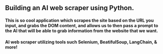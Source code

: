 ## Building an AI web scraper using Python.
#### This is so cool application which scrapes the site based on the URL you input, and grabs the DOM content, and allows us to then pass a prompt to the AI that will be able to grab information from the website that we want. 
#### AI web scraper utilizing tools such Selenium, BeatifulSoup, LangChain, & more! 